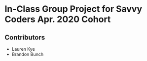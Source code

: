 # In-Class Group Project for Savvy Coders Apr. 2020 Cohort

## Contributors

- Lauren Kye
- Brandon Bunch

